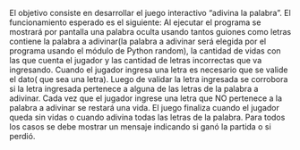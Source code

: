 El objetivo consiste en desarrollar el juego interactivo “adivina la palabra”.
El funcionamiento esperado es el siguiente:
Al ejecutar el programa se mostrará por pantalla una palabra oculta usando tantos guiones
como letras contiene la palabra a adivinar(la palabra a adivinar será elegida por el
programa usando el módulo de Python random), la cantidad de vidas con las que cuenta el
jugador y las cantidad de letras incorrectas que va ingresando.
Cuando el jugador ingresa una letra es necesario que se valide el dato( que sea una letra).
Luego de validar la letra ingresada se corrobora si la letra ingresada pertenece a alguna de
las letras de la palabra a adivinar.
Cada vez que el jugador ingrese una letra que NO pertenece a la palabra a adivinar se
restará una vida.
El juego finaliza cuando el jugador queda sin vidas o cuando adivina todas las letras de la
palabra. Para todos los casos se debe mostrar un mensaje indicando si ganó la partida o si
perdió. 